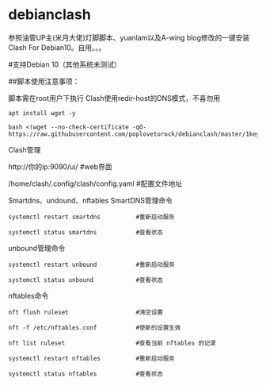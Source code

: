 # debianclash
参照油管UP主(米月大佬)灯脚脚本、yuanlam以及A-wing blog修改的一键安装Clash For Debian10。自用。。。

#支持Debian 10（其他系统未测试）

##脚本使用注意事项：

脚本需在root用户下执行
Clash使用redir-host的DNS模式，不喜勿用
```
apt install wget -y
```

```
bash <(wget --no-check-certificate -qO- https://raw.githubusercontent.com/poplovetorock/debianclash/master/1key)
```
Clash管理

http://你的ip:9090/ui/                   #web界面

/home/clash/.config/clash/config.yaml    #配置文件地址


Smartdns、undound、nftables
SmartDNS管理命令
```
systemctl restart smartdns          #重新启动服务

systemctl status smartdns           #查看状态
```
unbound管理命令
```
systemctl restart unbound           #重新启动服务

systemctl status unbound            #查看状态
```
nftables命令
```
nft flush ruleset                   #清空设置

nft -f /etc/nftables.conf           #使新的设置生效

nft list ruleset                    #查看当前 nftables 的记录

systemctl restart nftables          #重新启动服务

systemctl status nftables           #查看状态
```
